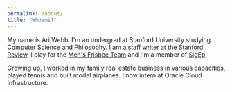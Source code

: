 ```yaml
---
permalink: /about/
title: "Whoami?"
---
```


My name is Ari Webb. I'm an undergrad at Stanford University studying Computer Science and Philosophy. I am a staff writer at the [Stanford Review][review], I play for the [Men's Frisbee Team][blood] and I'm a member of [SigEp][sigep].

Growing up, I worked in my family real estate business in various capacities, played tennis and built model airplanes. I now intern at Oracle Cloud Infrastructure.



[review]: https://stanfordreview.org/
[blood]: https://www.instagram.com/bloodthirstyultimate/?hl=en
[sigep]: https://www.instagram.com/stanford_sigep/?hl=en
